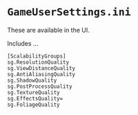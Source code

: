 # `GameUserSettings.ini`

These are available in the UI.

Includes ...

```
[ScalabilityGroups] 
sg.ResolutionQuality
sg.ViewDistanceQuality
sg.AntiAliasingQuality
sg.ShadowQuality
sg.PostProcessQuality
sg.TextureQuality
sg.EffectsQuality=
sg.FoliageQuality
```
